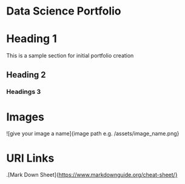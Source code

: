 # Data Science Portfolio
# Heading 1

This is a sample section for initial portfolio creation

## Heading 2

### Headings 3

# Images
![give your image a name]{image path e.g. /assets/image_name.png}

# URl Links
.[Mark Down Sheet]{https://www.markdownguide.org/cheat-sheet/}

